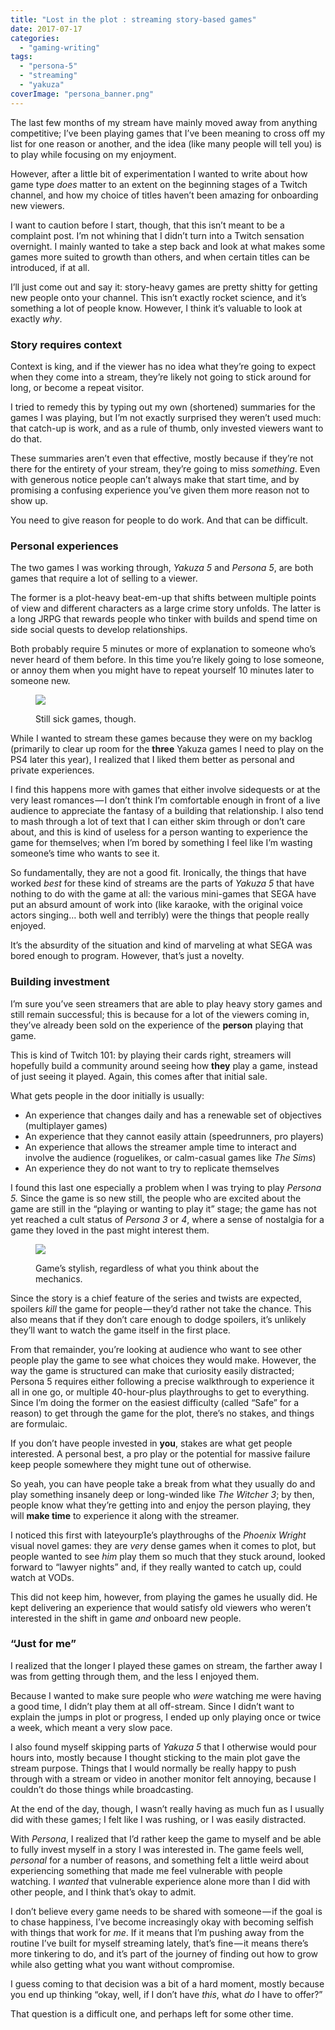 ```yaml
---
title: "Lost in the plot : streaming story-based games"
date: 2017-07-17
categories: 
  - "gaming-writing"
tags: 
  - "persona-5"
  - "streaming"
  - "yakuza"
coverImage: "persona_banner.png"
---
```


The last few months of my stream have mainly moved away from anything competitive; I’ve been playing games that I’ve been meaning to cross off my list for one reason or another, and the idea (like many people will tell you) is to play while focusing on my enjoyment.

<!--more-->

However, after a little bit of experimentation I wanted to write about how game type _does_ matter to an extent on the beginning stages of a Twitch channel, and how my choice of titles haven’t been amazing for onboarding new viewers.

I want to caution before I start, though, that this isn’t meant to be a complaint post. I’m not whining that I didn’t turn into a Twitch sensation overnight. I mainly wanted to take a step back and look at what makes some games more suited to growth than others, and when certain titles can be introduced, if at all.

I’ll just come out and say it: story-heavy games are pretty shitty for getting new people onto your channel. This isn’t exactly rocket science, and it’s something a lot of people know. However, I think it’s valuable to look at exactly _why_.

### Story requires context

Context is king, and if the viewer has no idea what they’re going to expect when they come into a stream, they’re likely not going to stick around for long, or become a repeat visitor.

I tried to remedy this by typing out my own (shortened) summaries for the games I was playing, but I’m not exactly surprised they weren’t used much: that catch-up is work, and as a rule of thumb, only invested viewers want to do that.

These summaries aren’t even that effective, mostly because if they’re not there for the entirety of your stream, they’re going to miss _something_. Even with generous notice people can’t always make that start time, and by promising a confusing experience you’ve given them more reason not to show up.

You need to give reason for people to do work. And that can be difficult.

### Personal experiences

The two games I was working through, _Yakuza 5_ and _Persona 5_, are both games that require a lot of selling to a viewer.

The former is a plot-heavy beat-em-up that shifts between multiple points of view and different characters as a large crime story unfolds. The latter is a long JRPG that rewards people who tinker with builds and spend time on side social quests to develop relationships.

Both probably require 5 minutes or more of explanation to someone who’s never heard of them before. In this time you’re likely going to lose someone, or annoy them when you might have to repeat yourself 10 minutes later to someone new.

<figure>

![](images/1*-KYgApmDc8lWMRjDrYIPXA.gif)

<figcaption>

Still sick games, though.

</figcaption>

</figure>

While I wanted to stream these games because they were on my backlog (primarily to clear up room for the **three** Yakuza games I need to play on the PS4 later this year), I realized that I liked them better as personal and private experiences.

I find this happens more with games that either involve sidequests or at the very least romances — I don’t think I’m comfortable enough in front of a live audience to appreciate the fantasy of a building that relationship. I also tend to mash through a lot of text that I can either skim through or don’t care about, and this is kind of useless for a person wanting to experience the game for themselves; when I’m bored by something I feel like I’m wasting someone’s time who wants to see it.

So fundamentally, they are not a good fit. Ironically, the things that have worked _best_ for these kind of streams are the parts of _Yakuza 5_ that have nothing to do with the game at all: the various mini-games that SEGA have put an absurd amount of work into (like karaoke, with the original voice actors singing… both well and terribly) were the things that people really enjoyed.

It’s the absurdity of the situation and kind of marveling at what SEGA was bored enough to program. However, that’s just a novelty.

### Building investment

I’m sure you’ve seen streamers that are able to play heavy story games and still remain successful; this is because for a lot of the viewers coming in, they’ve already been sold on the experience of the **person** playing that game.

This is kind of Twitch 101: by playing their cards right, streamers will hopefully build a community around seeing how **they** play a game, instead of just seeing it played. Again, this comes after that initial sale.

What gets people in the door initially is usually:

- An experience that changes daily and has a renewable set of objectives (multiplayer games)
- An experience that they cannot easily attain (speedrunners, pro players)
- An experience that allows the streamer ample time to interact and involve the audience (roguelikes, or calm-casual games like _The Sims_)
- An experience they do not want to try to replicate themselves

I found this last one especially a problem when I was trying to play _Persona 5._ Since the game is so new still, the people who are excited about the game are still in the “playing or wanting to play it” stage; the game has not yet reached a cult status of _Persona 3_ or _4_, where a sense of nostalgia for a game they loved in the past might interest them.

<figure>

![](images/1*yvoiXb_AAYWibqosMzaUPQ.gif)

<figcaption>

Game’s stylish, regardless of what you think about the mechanics.

</figcaption>

</figure>

Since the story is a chief feature of the series and twists are expected, spoilers _kill_ the game for people — they’d rather not take the chance. This also means that if they don’t care enough to dodge spoilers, it’s unlikely they’ll want to watch the game itself in the first place.

From that remainder, you’re looking at audience who want to see other people play the game to see what choices they would make. However, the way the game is structured can make that curiosity easily distracted; Persona 5 requires either following a precise walkthrough to experience it all in one go, or multiple 40-hour-plus playthroughs to get to everything. Since I’m doing the former on the easiest difficulty (called “Safe” for a reason) to get through the game for the plot, there’s no stakes, and things are formulaic.

If you don’t have people invested in **you**, stakes are what get people interested. A personal best, a pro play or the potential for massive failure keep people somewhere they might tune out of otherwise.

So yeah, you can have people take a break from what they usually do and play something insanely deep or long-winded like _The Witcher 3_; by then, people know what they’re getting into and enjoy the person playing, they will **make time** to experience it along with the streamer.

I noticed this first with Iateyourp1e’s playthroughs of the _Phoenix Wright_ visual novel games: they are _very_ dense games when it comes to plot, but people wanted to see _him_ play them so much that they stuck around, looked forward to “lawyer nights” and, if they really wanted to catch up, could watch at VODs.

This did not keep him, however, from playing the games he usually did. He kept delivering an experience that would satisfy old viewers who weren’t interested in the shift in game _and_ onboard new people.

### “Just for me”

I realized that the longer I played these games on stream, the farther away I was from getting through them, and the less I enjoyed them.

Because I wanted to make sure people who _were_ watching me were having a good time, I didn’t play them at all off-stream. Since I didn’t want to explain the jumps in plot or progress, I ended up only playing once or twice a week, which meant a very slow pace.

I also found myself skipping parts of _Yakuza 5_ that I otherwise would pour hours into, mostly because I thought sticking to the main plot gave the stream purpose. Things that I would normally be really happy to push through with a stream or video in another monitor felt annoying, because I couldn’t do those things while broadcasting.

At the end of the day, though, I wasn’t really having as much fun as I usually did with these games; I felt like I was rushing, or I was easily distracted.

With _Persona_, I realized that I’d rather keep the game to myself and be able to fully invest myself in a story I was interested in. The game feels well, _personal_ for a number of reasons, and something felt a little weird about experiencing something that made me feel vulnerable with people watching. I _wanted_ that vulnerable experience alone more than I did with other people, and I think that’s okay to admit.

I don’t believe every game needs to be shared with someone — if the goal is to chase happiness, I’ve become increasingly okay with becoming selfish with things that work for _me_. If it means that I’m pushing away from the routine I’ve built for myself streaming lately, that’s fine — it means there’s more tinkering to do, and it’s part of the journey of finding out how to grow while also getting what you want without compromise.

I guess coming to that decision was a bit of a hard moment, mostly because you end up thinking “okay, well, if I don’t have _this_, what _do_ I have to offer?”

That question is a difficult one, and perhaps left for some other time.
